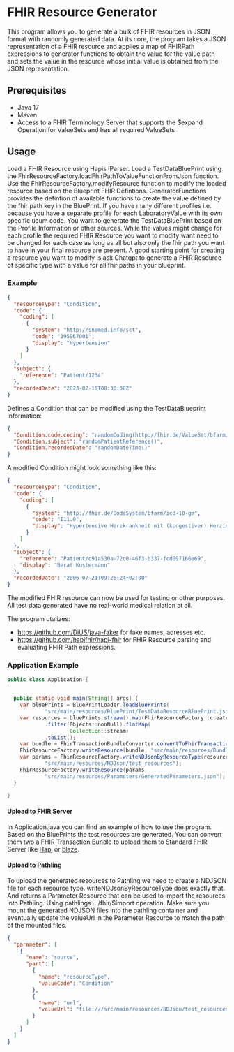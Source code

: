 # FHIR Resource Generator

This program allows you to generate a bulk of FHIR resources in JSON format with randomly generated
data. At its core, the program takes a JSON representation of a FHIR resource and applies a map of
FHIRPath expressions to generator functions to obtain the value for the value path and sets the
value in the resource whose initial value is obtained from the JSON representation.

## Prerequisites

- Java 17
- Maven
- Access to a FHIR Terminology Server that supports the $expand Operation for ValueSets and has all
  required ValueSets

## Usage

Load a FHIR Resource using Hapis IParser. Load a TestDataBluePrint using the
FhirResourceFactory.loadFhirPathToValueFunctionFromJson function. Use the
FhirResourceFactory.modifyResource function to modify the loaded resource based on the Blueprint
FHIR Defintions. GeneratorFunctions provides the defintion of available functions to create the
value defined by the fhir path key in the BluePrint. If you have many different profiles i.e.
because you have a separate profile for each LaboratoryValue with its own specific ucum code. You
want to generate the TestDataBluePrint based on the Profile Information or other sources. While the
values might change for each profile the required FHIR Resource you want to modify want need to be
changed for each case as long as all but also only the fhir path you want to have in your final
resource are present. A good starting point for creating a resource you want to modify is ask
Chatgpt to generate a FHIR Resource of specific type with a value for all fhir paths in your
blueprint.

### Example

```json
{
  "resourceType": "Condition",
  "code": {
    "coding": [
      {
        "system": "http://snomed.info/sct",
        "code": "195967001",
        "display": "Hypertension"
      }
    ]
  },
  "subject": {
    "reference": "Patient/1234"
  },
  "recordedDate": "2023-02-15T08:30:00Z"
}
```

Defines a Condition that can be modified using the TestDataBlueprint information:

```json
{
  "Condition.code.coding": "randomCoding(http://fhir.de/ValueSet/bfarm/icd-10-gm)",
  "Condition.subject": "randomPatientReference()",
  "Condition.recordedDate": "randomDateTime()"
}
```

A modified Condition might look something like this:

```json
{
  "resourceType": "Condition",
  "code": {
    "coding": [
      {
        "system": "http://fhir.de/CodeSystem/bfarm/icd-10-gm",
        "code": "I11.0",
        "display": "Hypertensive Herzkrankheit mit (kongestiver) Herzinsuffizienz"
      }
    ]
  },
  "subject": {
    "reference": "Patient/c91a530a-72c0-46f3-b337-fcd097166e69",
    "display": "Berat Kustermann"
  },
  "recordedDate": "2006-07-21T09:26:24+02:00"
}
```

The modified FHIR resource can now be used for testing or other purposes. All test data generated
have no real-world medical relation at all.

The program utalizes:

- https://github.com/DiUS/java-faker for fake names, adresses etc.
- https://github.com/hapifhir/hapi-fhir for FHIR Resource parsing and evaluating FHIR Path
  expressions.

### Application Example

```java
public class Application {


  public static void main(String[] args) {
    var bluePrints = BluePrintLoader.loadBluePrints(
            "src/main/resources/BluePrint/TestDataResourceBluePrint.json");
    var resources = bluePrints.stream().map(FhirResourceFactory::createTestResourceFromBluePrint)
            .filter(Objects::nonNull).flatMap(
                    Collection::stream)
            .toList();
    var bundle = FhirTransactionBundleConverter.convertToFhirTransactionBundle(resources);
    FhirResourceFactory.writeResource(bundle, "src/main/resources/Bundle/GeneratedBundle.json");
    var params = FhirResourceFactory.writeNDJsonByResourceType(resources,
            "src/main/resources/NDJson/test_resources");
    FhirResourceFactory.writeResource(params,
            "src/main/resources/Parameters/GeneratedParameters.json");
  }

}

```

#### Upload to FHIR Server

In Application.java you can find an example of how to use the program. Based on the BluePrints the
test resources are generated. You can convert them two a FHIR Transaction Bundle to upload them to
Standard FHIR Server like
[Hapi](https://github.com/hapifhir/hapi-fhir) or [blaze](https://github.com/samply/blaze).

#### Upload to [Pathling](https://github.com/aehrc/pathling)

To upload the generated resources to Pathling we need to create a NDJSON file for each resource
type. writeNDJsonByResourceType does exactly that. And returns a Parameter Resource that can be used
to import the resources into Pathling. Using pathlings .../fhir/$import operation. Make sure you
mount the generated NDJSON files into the pathling container and eventually update the valueUrl in
the Parameter Resource to match the path of the mounted files.

```json
{
  "parameter": [
    {
      "name": "source",
      "part": [
        {
          "name": "resourceType",
          "valueCode": "Condition"
        },
        {
          "name": "url",
          "valueUrl": "file:///src/main/resources/NDJson/test_resources-Condition.ndjson"
        }
      ]
    }
  ]
}
```

